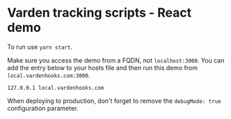 # Varden tracking scripts - React demo

To run use `yarn start`.

Make sure you access the demo from a FQDN, not `localhost:3000`. 
You can add the entry below to your hosts file and then run this demo from
`local.vardenhooks.com:3000`.

```
127.0.0.1 local.vardenhooks.com
```

When deploying to production, don't forget to remove the `debugMode: true` configuration parameter.
